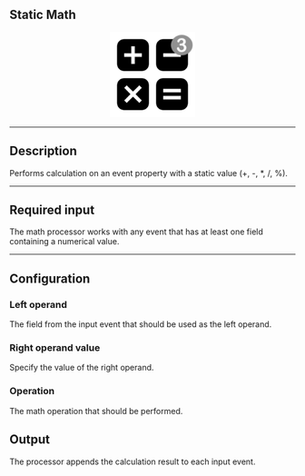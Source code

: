 ## Static Math

<p align="center"> 
    <img src="icon.png" width="150px;" class="pe-image-documentation"/>
</p>

***

## Description

Performs calculation on an event property with a static value (+, -, *, /, %).

***

## Required input
The math processor works with any event that has at least one field containing a numerical value.

***

## Configuration

### Left operand
The field from the input event that should be used as the left operand.

### Right operand value
Specify the value of the right operand.

### Operation
The math operation that should be performed.

## Output
The processor appends the calculation result to each input event.